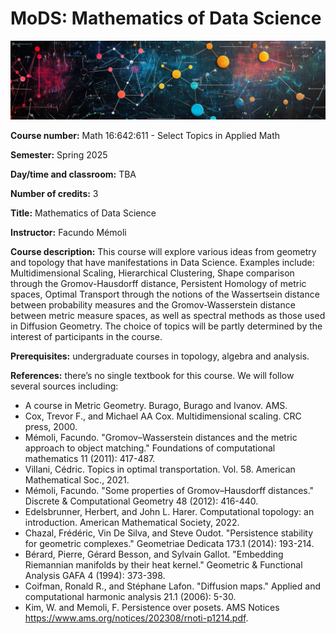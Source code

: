 # MoDS: Mathematics of Data Science

![alt text](math-of-data-gt.png "")


**Course number:** Math 16:642:611 - Select Topics in Applied Math

**Semester:** Spring 2025

**Day/time and classroom:** TBA

**Number of credits:** 3

**Title:** Mathematics of Data Science

**Instructor:**  Facundo Mémoli

**Course description:** This course will explore various ideas from geometry and topology that have manifestations in Data Science. Examples include: Multidimensional Scaling, Hierarchical Clustering, Shape comparison through the Gromov-Hausdorff distance, Persistent Homology of metric spaces, Optimal Transport through the notions of the Wassertsein distance between probability measures and the Gromov-Wasserstein distance between metric measure spaces, as well as spectral methods as those used in Diffusion Geometry.  The choice of topics will be partly determined by the interest of participants in the course.

**Prerequisites:** undergraduate courses in topology, algebra and analysis.

**References:** there’s no single textbook for this course. We will follow several sources including:

+ A course in Metric Geometry. Burago, Burago and Ivanov. AMS.
+ Cox, Trevor F., and Michael AA Cox. Multidimensional scaling. CRC press, 2000.
+ Mémoli, Facundo. "Gromov–Wasserstein distances and the metric approach to object matching." Foundations of computational mathematics 11 (2011): 417-487.
+ Villani, Cédric. Topics in optimal transportation. Vol. 58. American Mathematical Soc., 2021.
+ Mémoli, Facundo. "Some properties of Gromov–Hausdorff distances." Discrete & Computational Geometry 48 (2012): 416-440.
+ Edelsbrunner, Herbert, and John L. Harer. Computational topology: an introduction. American Mathematical Society, 2022.
+ Chazal, Frédéric, Vin De Silva, and Steve Oudot. "Persistence stability for geometric complexes." Geometriae Dedicata 173.1 (2014): 193-214. 
+ Bérard, Pierre, Gérard Besson, and Sylvain Gallot. "Embedding Riemannian manifolds by their heat kernel." Geometric & Functional Analysis GAFA 4 (1994): 373-398.
+ Coifman, Ronald R., and Stéphane Lafon. "Diffusion maps." Applied and computational harmonic analysis 21.1 (2006): 5-30.
+ Kim, W. and Memoli, F. Persistence over posets. AMS Notices https://www.ams.org/notices/202308/rnoti-p1214.pdf.
     
